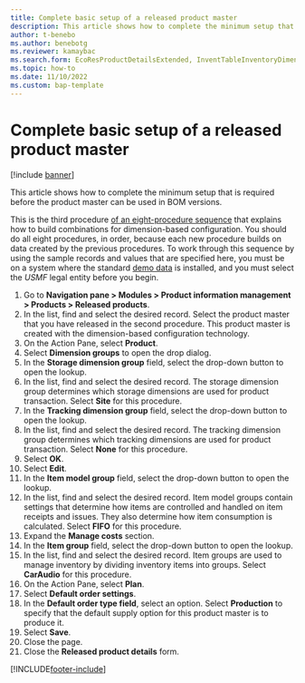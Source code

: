 ```yaml
---
title: Complete basic setup of a released product master
description: This article shows how to complete the minimum setup that is required before the product master can be used in BOM versions.  
author: t-benebo
ms.author: benebotg
ms.reviewer: kamaybac
ms.search.form: EcoResProductDetailsExtended, InventTableInventoryDimensionGroups, InventItemOrderSetup   
ms.topic: how-to
ms.date: 11/10/2022
ms.custom: bap-template
---
```


# Complete basic setup of a released product master

[!include [banner](../../includes/banner.md)]

This article shows how to complete the minimum setup that is required before the product master can be used in BOM versions.

This is the third procedure [of an eight-procedure sequence](../dimension-based-product-configuration.md#sequence) that explains how to build combinations for dimension-based configuration. You should do all eight procedures, in order, because each new procedure builds on data created by the previous procedures. To work through this sequence by using the sample records and values that are specified here, you must be on a system where the standard [demo data](../../../fin-ops-core/fin-ops/get-started/demo-data.md) is installed, and you must select the *USMF* legal entity before you begin.

1. Go to **Navigation pane \> Modules \> Product information management \> Products \> Released products**.
2. In the list, find and select the desired record. Select the product master that you have released in the second procedure. This product master is created with the dimension-based configuration technology.  
3. On the Action Pane, select **Product**.
4. Select **Dimension groups** to open the drop dialog.
5. In the **Storage dimension group** field, select the drop-down button to open the lookup.
6. In the list, find and select the desired record. The storage dimension group determines which storage dimensions are used for product transaction. Select **Site** for this procedure.  
7. In the **Tracking dimension group** field, select the drop-down button to open the lookup.
8. In the list, find and select the desired record. The tracking dimension group determines which tracking dimensions are used for product transaction. Select **None** for this procedure.  
9. Select **OK**.
10. Select **Edit**.
11. In the **Item model group** field, select the drop-down button to open the lookup.
12. In the list, find and select the desired record. Item model groups contain settings that determine how items are controlled and handled on item receipts and issues. They also determine how item consumption is calculated. Select **FIFO** for this procedure.  
13. Expand the **Manage costs** section.
14. In the **Item group** field, select the drop-down button to open the lookup.
15. In the list, find and select the desired record. Item groups are used to manage inventory by dividing inventory items into groups. Select **CarAudio** for this procedure.  
16. On the Action Pane, select **Plan**.
17. Select **Default order settings**.
18. In the **Default order type field**, select an option. Select **Production** to specify that the default supply option for this product master is to produce it.  
19. Select **Save**.
20. Close the page.
21. Close the **Released product details** form.

[!INCLUDE[footer-include](../../../includes/footer-banner.md)]
